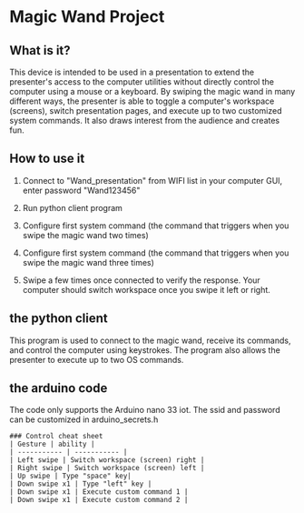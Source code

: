 # Magic Wand Project
## What is it?
This device is intended to be used in a presentation to ​extend the presenter's access to the computer utilities without directly control the computer using a mouse or a keyboard. By swiping the magic wand in many different ways, the presenter is able to toggle a computer's workspace (screens), switch presentation pages, and execute up to two customized system commands. It also draws interest from the audience and creates fun.
## How to use it
1. Connect to "Wand_presentation" from WIFI list in your computer GUI, enter password "Wand123456"
2. Run python client program

3. Configure first system command (the command that triggers when you swipe the magic wand two times)

4. Configure first system command (the command that triggers when you swipe the magic wand three times)

5. Swipe a few times once connected to verify the response. Your computer should switch workspace once you swipe it left or right.

## the python client
This program is used to connect to the magic wand, receive its commands, and control the computer using keystrokes. The program also allows the presenter to execute up to two OS commands.

## the arduino code
The code only supports the Arduino nano 33 iot. The ssid and password can be customized in arduino_secrets.h

```
### Control cheat sheet
| Gesture | ability |
| ----------- | ----------- |
| Left swipe | Switch workspace (screen) right |
| Right swipe | Switch workspace (screen) left |
| Up swipe | Type "space" key|
| Down swipe x1 | Type "left" key |
| Down swipe x1 | Execute custom command 1 |
| Down swipe x1 | Execute custom command 2 |
